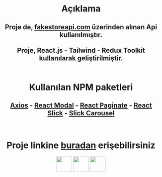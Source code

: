 <h1 align="center">Açıklama</h1>

<h2 align="center">
Proje de, <a href="https://amazort.netlify.app/">fakestoreapi.com</a> üzerinden alınan Api kullanılmıştır.
<br><br>
Proje, React.js - Tailwind - Redux Toolkit kullanılarak geliştirilmiştir.
<br>

<br>
<h1 align="center">Kullanılan NPM paketleri</h1>

<h2 align="center">
<a href="https://www.npmjs.com/package/button-hover?activeTab=readme">Axios</a> -
<a href="https://www.npmjs.com/package/react-modal">React Modal</a> -
<a href="https://www.npmjs.com/package/react-paginate">React Paginate</a> -
<a href="https://www.npmjs.com/package/react-slick">React Slick</a> -
<a href="https://www.npmjs.com/package/slick-carousel">Slick Carousel</a>

</h2>
<br>

<h1 align="center">
Proje linkine <a href="https://amazort.netlify.app/">buradan</a> erişebilirsiniz
</h1>

<p align="center">
<img width="50px" src="https://upload.wikimedia.org/wikipedia/commons/thumb/a/a7/React-icon.svg/2300px-React-icon.svg.png">
<img width="50px" src="https://uxwing.com/wp-content/themes/uxwing/download/brands-and-social-media/redux-icon.png">
<img width="50px" src="https://upload.wikimedia.org/wikipedia/commons/d/d5/Tailwind_CSS_Logo.svg">
</p>
